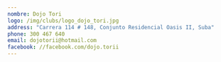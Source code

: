```yaml
---
nombre: Dojo Tori
logo: /img/clubs/logo_dojo_tori.jpg
address: "Carrera 114 # 148, Conjunto Residencial Oasis II, Suba"
phone: 300 467 640
email: dojotorii@hotmail.com
facebook: //facebook.com/dojo.torii
---
```



